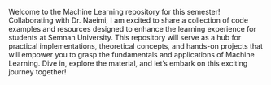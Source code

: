 Welcome to the Machine Learning repository for this semester! Collaborating with Dr. Naeimi, I am excited to share a collection of code examples and resources designed to enhance the learning experience for students at Semnan University. This repository will serve as a hub for practical implementations, theoretical concepts, and hands-on projects that will empower you to grasp the fundamentals and applications of Machine Learning. Dive in, explore the material, and let’s embark on this exciting journey together!
